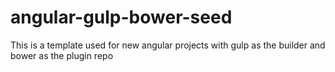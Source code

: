 # angular-gulp-bower-seed
This is a template used for new angular projects with gulp as the builder and bower as the plugin repo
